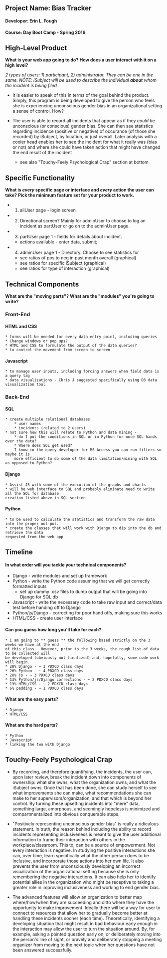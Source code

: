 ## Project Name:  Bias Tracker
#### Developer:  Erin L. Fough
#### Course:  Day Boot Camp - Spring 2016

## High-Level Product
**What is your web app going to do?**
**How does a user interact with it on a high level?**

*2 types of users:  1) participant, 2) administrator.  They can be one in the same.*
_NOTE:  iSubject will be used to describe the individual **about** whom the incident is
being filed_

* It is easier to speak of this in terms of the goal behind the product.  Simply, this program is 
being developed to give the person who feels she is experiencing unconscious gender bias in an 
organizational setting a sense of control.  How?

* The user is able to record all incidents that appear as if they *could* be unconscious (or
conscious) gender bias.  She can then see statistics regarding incidence (positive or
negative) of occurance (of those she recorded) by iSubject, by location, or just overall.  Later
analysis with a cooler head enables her to see the incident for what it really was (bias or not)
and where she could have taken action that might have changed the end result of the incident
    * see also "Touchy-Feely Psychological Crap" section at bottom

## Specific Functionality

**What is _every_ specific page or interface and _every_ action the user can take?**
**Pick the minimum feature set for your product to work.**

* 1. allUser page - login screen
* 2. Directional screen?  Mainly for adminUser to choose to log an incident as partUser
    or go on to the adminUser page.
* 3. partUser page 1 - fields for details about incident.
    * actions available - enter data, submit;
* 4. adminUser page 1 - Directory.  Choose to see statistics for 
    * see ratios of pos to neg in past month overall (graphical)
    * see ratios for specific iSubject (graphical)
    * see ratios for type of interaction (graphical)

## Technical Components
**What are the "moving parts"?**
**What are the "modules" you're going to write?**

### Front-End
#### HTML and CSS
    * forms will be needed for every data entry point, including queries
    * Change windows or pop ups?
    * HTML and CSS to formulate the output of the data queries?
    * to control the movement from screen to screen
#### Javascript
    * to manage user inputs, including forcing answers when field data is a query tag
    * data visualizations - Chris J suggested specifically using D3 data visualization tool

### Back-End
#### SQL
    * create multiple relational databases
        * user names
        * incidents (related to 2 users)
    * not sure how this will relate to Python and data mining - 
        * do I put the conditions in SQL or in Python for once SQL hands over the data?  
        * Where does SQL get used?  
        I know in the query developer for MS Access you can run filters so maybe it is 
        more efficient to do some of the data limitation/mining with SQL as opposed to Python?
#### Django
    * Assist JS with some of the execution of the graphs and charts
    * will be web interface to SQL and probably eliminate need to write all the SQL for database
    creation listed above in SQL section
#### Python
    * to be used to calculate the statistics and transform the raw data into the proper out-put. 
    * create the classes that will work with Django to dip into the db and retrieve the data 
    requested from the web app

## Timeline

#### In what order will you tackle your technical components?

* Django - write modules and set up framework
* Python - write the Python code assuming that we will get correctly formatted 
inputs
    * set up dummy .csv files to dump output that will be going into Django for SQL db
* Javascript - write the necessary code to take raw input and correct/data test before handing 
off to Django
* Python/js/Django - correcting for poor hand offs, making sure this works
* HTML/CSS - create user interface

#### Can you guess how long you'll take for each?

    * I am going to ** guess ** the following based strictly on the 3 weeks we have at the end
    of this class.  However, prior to the 3 weeks, the rough list of data to be collected will 
    be developed (obviously not finalized) and, hopefully, some code work will begin.
    * 20% Django - ~ 3 PDXCD class days
    * 26% Python - ~ 4 PDXCD class days
    * 20% js - ~ 3 PDXCD class days
    * 13% Python/js/Django corrections - ~ 2 PDXCD class days
    * 13% HTML/CSS - ~ 2 PDXCD class days
    * 6% padding - ~ 1 PDXCD class days

#### What are the easy parts?

    * Django
    * HTML/CSS 

#### What are the hard parts?

    * Python
    * Javascript
    * linking the two with Django

## Touchy-Feely Psychological Crap

* By recording, and therefore quantifying, the incidents, the user can, upon later review, break
the incident down into components of ownership:  what she owns, what the organization owns, and 
what the iSubject owns.  Once that has been done, she can study herself to see what improvements
she can make, what recommendations she can make to her supervisors/organization, and that which
is beyond her control.  By turning these upsetting incidents into "mere" data, something large, amorphous, and seemingly hopeless is minimized and compartmentalized into obvious conquerable steps.

* "Positively representing unconscious gender bias" is really a ridiculous statement. In truth, 
the reason behind including the ability to record incidents representing inclusiveness is 
meant to give the user additional information to frame their interaction with others in the 
workplace/classroom.  This to, can be a source of empowerment.  Not every interaction is negative.
In studying the positive interactions she can, over time, learn specifically what the other person does to be inclusive, and incorporate those actions into her own life.  It also prevents the user 
from unconsciously developing an incorrect visualization of the organizational setting because she 
is only remembering the negative interactions.  It can also help her to identify potential allies 
in the organization who might be receptive to taking a greater role in improving inclusiveness and working to end gender bias.

* The advanced features will allow an organization to better map where/how/when they are 
succeeding and ditto where they have the opportunity to make improvement.  Ideally there will
be a way for user to connect to resources that allow her to gradually become better at 
handling these incidents sooner (each time).  Theoretically, identifying a developing situation
that might result in bad behaviour early enough in the interaction may allow the user to turn
the situation around.  By, for example, asking a pointed question early on, or deliberately moving into the person's line of sight, or bravely and deliberately stopping a meeting organizer from 
moving to the next topic when her questions have not been answered successfully.